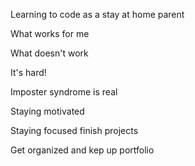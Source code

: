 Learning to code as a stay at home parent

What works for me

What doesn't work

It's hard!

Imposter syndrome is real

Staying motivated

Staying focused
finish projects

Get organized and kep up portfolio
